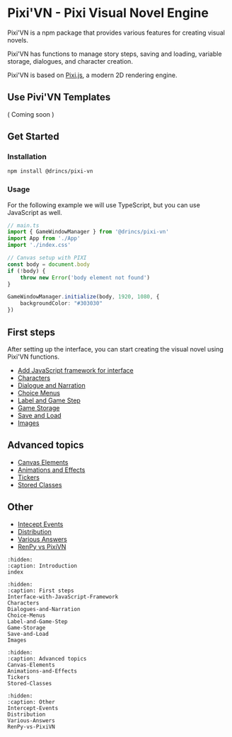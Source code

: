 # Pixi'VN - Pixi Visual Novel Engine

Pixi'VN is a npm package that provides various features for creating visual novels.

Pixi'VN has functions to manage story steps, saving and loading, variable storage, dialogues, and character creation.

Pixi'VN is based on [Pixi.js](https://pixijs.com/), a modern 2D rendering engine.

## Use Pivi'VN Templates

( Coming soon )

## Get Started

### Installation

```bash
npm install @drincs/pixi-vn
```

### Usage

For the following example we will use TypeScript, but you can use JavaScript as well.

```typescript
// main.ts
import { GameWindowManager } from '@drincs/pixi-vn'
import App from './App'
import './index.css'

// Canvas setup with PIXI
const body = document.body
if (!body) {
    throw new Error('body element not found')
}

GameWindowManager.initialize(body, 1920, 1080, {
    backgroundColor: "#303030"
})
```

## First steps

After setting up the interface, you can start creating the visual novel using Pixi'VN functions.

* [Add JavaScript framework for interface](Interface-with-JavaScript-Framework)
* [Characters](Characters)
* [Dialogue and Narration](Dialogues-and-Narration)
* [Choice Menus](Choice-Menus)
* [Label and Game Step](Label-and-Game-Step)
* [Game Storage](Game-Storage)
* [Save and Load](Save-and-Load)
* [Images](Images)

## Advanced topics

* [Canvas Elements](Canvas-Elements)
* [Animations and Effects](Animations-and-Effects)
* [Tickers](Tickers)
* [Stored Classes](Stored-Classes)

## Other

* [Intecept Events](Intercept-Events)
* [Distribution](Distribution)
* [Various Answers](Various-Answers)
* [RenPy vs PixiVN](RenPy-vs-PixiVN)

```{toctree}
:hidden:
:caption: Introduction
index
```

```{toctree}
:hidden:
:caption: First steps
Interface-with-JavaScript-Framework
Characters
Dialogues-and-Narration
Choice-Menus
Label-and-Game-Step
Game-Storage
Save-and-Load
Images
```

```{toctree}
:hidden:
:caption: Advanced topics
Canvas-Elements
Animations-and-Effects
Tickers
Stored-Classes
```

```{toctree}
:hidden:
:caption: Other
Intercept-Events
Distribution
Various-Answers
RenPy-vs-PixiVN
```
